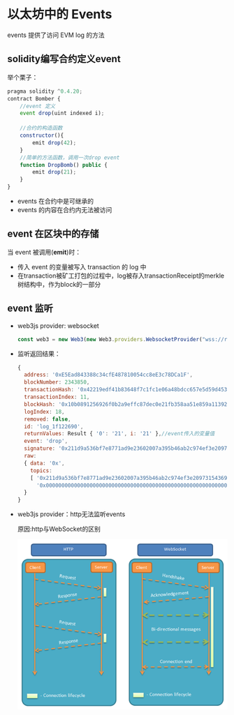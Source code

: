 # 以太坊中的 Events
events 提供了访问 EVM log 的方法

## solidity编写合约定义event
举个栗子：
```js
pragma solidity ^0.4.20;
contract Bomber {
    //event 定义
    event drop(uint indexed i);
    
    //合约的构造函数
    constructor(){
        emit drop(42);
    }
    //简单的方法函数，调用一次drop event
    function DropBomb() public {
        emit drop(21);
    }
}  
```
* events 在合约中是可继承的
* events 的内容在合约内无法被访问

## event 在区块中的存储

当 event 被调用(**emit**)时：
* 传入 event 的变量被写入 transaction 的 log 中
* 在transaction被矿工打包的过程中，log被存入transactionReceipt的merkle树结构中，作为block的一部分

## event 监听

* web3js provider: websocket

  ```js
  const web3 = new Web3(new Web3.providers.WebsocketProvider("wss://rinkeby.infura.io/ws"));
  ```

* 监听返回结果：
  ```js
  { 
    address: '0xE5Ead843388c34cfE487810054cc8eE3c78DCa1F',
    blockNumber: 2343850,
    transactionHash: '0x42219edf41b83648f7c1fc1e06a48bdcc657e5d59d453a2af1ebc372ab22329f',
    transactionIndex: 11,
    blockHash: '0x10b0891256926f0b2a9effc87dec0e21fb358aa51e859a113925d4e00f485727',
    logIndex: 18,
    removed: false,
    id: 'log_1f122690',
    returnValues: Result { '0': '21', i: '21' },//event传入的变量值
    event: 'drop',
    signature: '0x211d9a536bf7e8771ad9e23602007a395b46ab2c974ef3e209731543695a3697',
    raw:
    { data: '0x',
      topics:
      [ '0x211d9a536bf7e8771ad9e23602007a395b46ab2c974ef3e209731543695a3697',
        '0x0000000000000000000000000000000000000000000000000000000000000015' ] 
    } 
  }
  ```

* web3js provider：http无法监听events
  
  原因:http与WebSocket的区别
  
  ![httpVSwebsocket](https://github.com/oo7ww/MyBlockChainNotes/blob/master/Pic/httpVsWebSocket.png)
